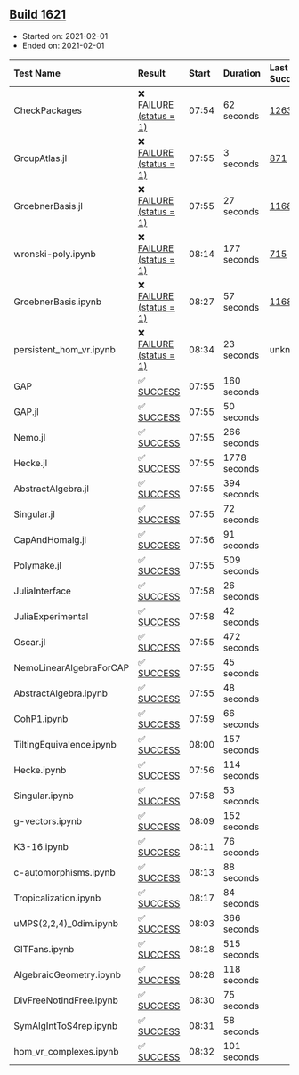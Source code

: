 ## [Build 1621](https://oscarci.mathematik.uni-kl.de/job/oscar-stable/1621/)

* Started on: 2021-02-01
* Ended on: 2021-02-01

| Test Name    | Result | Start | Duration | Last Success | First Failure |
|:-------------|:-------|:------|:---------|:-------------|:--------------|
| CheckPackages | ❌ [FAILURE (status = 1)](https://oscarci.mathematik.uni-kl.de/job/oscar-stable/1621/artifact/logs/build-1621/CheckPackages.log) | 07:54 | 62 seconds | [1263](https://oscarci.mathematik.uni-kl.de/job/oscar-stable/1263/) | [1264](https://oscarci.mathematik.uni-kl.de/job/oscar-stable/1264/) |
| GroupAtlas.jl | ❌ [FAILURE (status = 1)](https://oscarci.mathematik.uni-kl.de/job/oscar-stable/1621/artifact/logs/build-1621/GroupAtlas.jl.log) | 07:55 | 3 seconds | [871](https://oscarci.mathematik.uni-kl.de/job/oscar-stable/871/) | [872](https://oscarci.mathematik.uni-kl.de/job/oscar-stable/872/) |
| GroebnerBasis.jl | ❌ [FAILURE (status = 1)](https://oscarci.mathematik.uni-kl.de/job/oscar-stable/1621/artifact/logs/build-1621/GroebnerBasis.jl.log) | 07:55 | 27 seconds | [1168](https://oscarci.mathematik.uni-kl.de/job/oscar-stable/1168/) | [1169](https://oscarci.mathematik.uni-kl.de/job/oscar-stable/1169/) |
| wronski-poly.ipynb | ❌ [FAILURE (status = 1)](https://oscarci.mathematik.uni-kl.de/job/oscar-stable/1621/artifact/logs/build-1621/wronski-poly.ipynb.log) | 08:14 | 177 seconds | [715](https://oscarci.mathematik.uni-kl.de/job/oscar-stable/715/) | [716](https://oscarci.mathematik.uni-kl.de/job/oscar-stable/716/) |
| GroebnerBasis.ipynb | ❌ [FAILURE (status = 1)](https://oscarci.mathematik.uni-kl.de/job/oscar-stable/1621/artifact/logs/build-1621/GroebnerBasis.ipynb.log) | 08:27 | 57 seconds | [1168](https://oscarci.mathematik.uni-kl.de/job/oscar-stable/1168/) | [1169](https://oscarci.mathematik.uni-kl.de/job/oscar-stable/1169/) |
| persistent_hom_vr.ipynb | ❌ [FAILURE (status = 1)](https://oscarci.mathematik.uni-kl.de/job/oscar-stable/1621/artifact/logs/build-1621/persistent_hom_vr.ipynb.log) | 08:34 | 23 seconds | unknown | unknown |
| GAP | ✅ [SUCCESS](https://oscarci.mathematik.uni-kl.de/job/oscar-stable/1621/artifact/logs/build-1621/GAP.log) | 07:55 | 160 seconds |  |  |
| GAP.jl | ✅ [SUCCESS](https://oscarci.mathematik.uni-kl.de/job/oscar-stable/1621/artifact/logs/build-1621/GAP.jl.log) | 07:55 | 50 seconds |  |  |
| Nemo.jl | ✅ [SUCCESS](https://oscarci.mathematik.uni-kl.de/job/oscar-stable/1621/artifact/logs/build-1621/Nemo.jl.log) | 07:55 | 266 seconds |  |  |
| Hecke.jl | ✅ [SUCCESS](https://oscarci.mathematik.uni-kl.de/job/oscar-stable/1621/artifact/logs/build-1621/Hecke.jl.log) | 07:55 | 1778 seconds |  |  |
| AbstractAlgebra.jl | ✅ [SUCCESS](https://oscarci.mathematik.uni-kl.de/job/oscar-stable/1621/artifact/logs/build-1621/AbstractAlgebra.jl.log) | 07:55 | 394 seconds |  |  |
| Singular.jl | ✅ [SUCCESS](https://oscarci.mathematik.uni-kl.de/job/oscar-stable/1621/artifact/logs/build-1621/Singular.jl.log) | 07:55 | 72 seconds |  |  |
| CapAndHomalg.jl | ✅ [SUCCESS](https://oscarci.mathematik.uni-kl.de/job/oscar-stable/1621/artifact/logs/build-1621/CapAndHomalg.jl.log) | 07:56 | 91 seconds |  |  |
| Polymake.jl | ✅ [SUCCESS](https://oscarci.mathematik.uni-kl.de/job/oscar-stable/1621/artifact/logs/build-1621/Polymake.jl.log) | 07:55 | 509 seconds |  |  |
| JuliaInterface | ✅ [SUCCESS](https://oscarci.mathematik.uni-kl.de/job/oscar-stable/1621/artifact/logs/build-1621/JuliaInterface.log) | 07:58 | 26 seconds |  |  |
| JuliaExperimental | ✅ [SUCCESS](https://oscarci.mathematik.uni-kl.de/job/oscar-stable/1621/artifact/logs/build-1621/JuliaExperimental.log) | 07:58 | 42 seconds |  |  |
| Oscar.jl | ✅ [SUCCESS](https://oscarci.mathematik.uni-kl.de/job/oscar-stable/1621/artifact/logs/build-1621/Oscar.jl.log) | 07:55 | 472 seconds |  |  |
| NemoLinearAlgebraForCAP | ✅ [SUCCESS](https://oscarci.mathematik.uni-kl.de/job/oscar-stable/1621/artifact/logs/build-1621/NemoLinearAlgebraForCAP.log) | 07:55 | 45 seconds |  |  |
| AbstractAlgebra.ipynb | ✅ [SUCCESS](https://oscarci.mathematik.uni-kl.de/job/oscar-stable/1621/artifact/logs/build-1621/AbstractAlgebra.ipynb.log) | 07:55 | 48 seconds |  |  |
| CohP1.ipynb | ✅ [SUCCESS](https://oscarci.mathematik.uni-kl.de/job/oscar-stable/1621/artifact/logs/build-1621/CohP1.ipynb.log) | 07:59 | 66 seconds |  |  |
| TiltingEquivalence.ipynb | ✅ [SUCCESS](https://oscarci.mathematik.uni-kl.de/job/oscar-stable/1621/artifact/logs/build-1621/TiltingEquivalence.ipynb.log) | 08:00 | 157 seconds |  |  |
| Hecke.ipynb | ✅ [SUCCESS](https://oscarci.mathematik.uni-kl.de/job/oscar-stable/1621/artifact/logs/build-1621/Hecke.ipynb.log) | 07:56 | 114 seconds |  |  |
| Singular.ipynb | ✅ [SUCCESS](https://oscarci.mathematik.uni-kl.de/job/oscar-stable/1621/artifact/logs/build-1621/Singular.ipynb.log) | 07:58 | 53 seconds |  |  |
| g-vectors.ipynb | ✅ [SUCCESS](https://oscarci.mathematik.uni-kl.de/job/oscar-stable/1621/artifact/logs/build-1621/g-vectors.ipynb.log) | 08:09 | 152 seconds |  |  |
| K3-16.ipynb | ✅ [SUCCESS](https://oscarci.mathematik.uni-kl.de/job/oscar-stable/1621/artifact/logs/build-1621/K3-16.ipynb.log) | 08:11 | 76 seconds |  |  |
| c-automorphisms.ipynb | ✅ [SUCCESS](https://oscarci.mathematik.uni-kl.de/job/oscar-stable/1621/artifact/logs/build-1621/c-automorphisms.ipynb.log) | 08:13 | 88 seconds |  |  |
| Tropicalization.ipynb | ✅ [SUCCESS](https://oscarci.mathematik.uni-kl.de/job/oscar-stable/1621/artifact/logs/build-1621/Tropicalization.ipynb.log) | 08:17 | 84 seconds |  |  |
| uMPS(2,2,4)_0dim.ipynb | ✅ [SUCCESS](https://oscarci.mathematik.uni-kl.de/job/oscar-stable/1621/artifact/logs/build-1621/uMPS-2-2-4-_0dim.ipynb.log) | 08:03 | 366 seconds |  |  |
| GITFans.ipynb | ✅ [SUCCESS](https://oscarci.mathematik.uni-kl.de/job/oscar-stable/1621/artifact/logs/build-1621/GITFans.ipynb.log) | 08:18 | 515 seconds |  |  |
| AlgebraicGeometry.ipynb | ✅ [SUCCESS](https://oscarci.mathematik.uni-kl.de/job/oscar-stable/1621/artifact/logs/build-1621/AlgebraicGeometry.ipynb.log) | 08:28 | 118 seconds |  |  |
| DivFreeNotIndFree.ipynb | ✅ [SUCCESS](https://oscarci.mathematik.uni-kl.de/job/oscar-stable/1621/artifact/logs/build-1621/DivFreeNotIndFree.ipynb.log) | 08:30 | 75 seconds |  |  |
| SymAlgIntToS4rep.ipynb | ✅ [SUCCESS](https://oscarci.mathematik.uni-kl.de/job/oscar-stable/1621/artifact/logs/build-1621/SymAlgIntToS4rep.ipynb.log) | 08:31 | 58 seconds |  |  |
| hom_vr_complexes.ipynb | ✅ [SUCCESS](https://oscarci.mathematik.uni-kl.de/job/oscar-stable/1621/artifact/logs/build-1621/hom_vr_complexes.ipynb.log) | 08:32 | 101 seconds |  |  |
